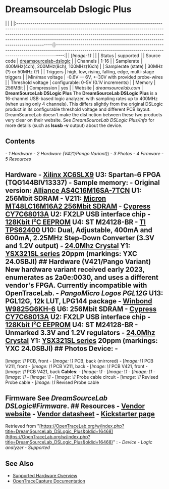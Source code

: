 # Dreamsourcelab Dslogic Plus
| | | |:-----------------------------------------------------------------------------------------------------------------------------------------------------------------------------------------------------------------------------------------------------------------------------------------------------------------------------------------:|:----------------------------------------------------------------------------------------------------------------------------------------------------------------:| | [*Image: \1* | | | Status | supported | | Source code | [dreamsourcelab-dslogic](http://github.com/OpenTraceLab/?p=OpenTraceCapture.git;a=tree;f=src/hardware/dreamsourcelab-dslogic) | | Channels | 1-16 | | Samplerate | 400MHz(4ch), 200MHz(8ch), 100MHz(16ch) | | Samplerate (state) | 30MHz (?) or 50MHz (?) | | Triggers | high, low, rising, falling, edge, multi-stage triggers | | Min/max voltage | -0.6V — 6V, +-30V with provided probe-wires | | Threshold voltage | configurable: 0-5V (0.1V increments) | | Memory | 256MBit | | Compression | yes | | Website | *dreamsourcelab.com* | **DreamSourceLab DSLogic Plus** The **DreamSourceLab DSLogic Plus** is a 16-channel USB-based logic analyzer, with sampling rates up to 400MHz (when using only 4 channels). This differs slightly from the original DSLogic product in its configurable threshold voltage and different PCB layout. DreamSourceLab doesn't make the distinction between these two products very clear on their website. See *DreamSourceLab DSLogic Plus/Info* for more details (such as **lsusb -v** output) about the device.
## Contents
\- *1 Hardware* \- *2 Hardware (V421/Pango Variant)*) \- *3 Photos* \- *4 Firmware* \- *5 Resources*
## Hardware \- [Xilinx XC6SLX9](http://www.xilinx.com/products/silicon-devices/fpga/spartan-6/) U3: Spartan-6 FPGA (TQG144BIV13337) \- Sample memory: \- Original version: [Alliance AS4C16M16SA-7TCN](https://www.alliancememory.com/wp-content/uploads/pdf/dram/256Mb-AS4C16M16SA-C&I_V3.0_March%202015.pdf) U1: 256Mbit SDRAM \- V211: [Micron MT48LC16M16A2 256Mbit SDRAM](https://www.micron.com/~/media/Documents/Products/Data%20Sheet/DRAM/256Mb_sdr.pdf) \- [Cypress CY7C68013A](http://www.cypress.com/?mpn=CY7C68013A-56PVXC) U2: FX2LP USB interface chip \- [128Kbit I²C EEPROM](http://www.st.com/content/ccc/resource/technical/document/datasheet/59/05/c9/5b/7b/41/48/b6/CD00259167.pdf/files/CD00259167.pdf/jcr:content/translations/en.CD00259167.pdf) U4: ST M24128-BR \- [TI TPS62400](http://www.ti.com/product/TPS62400) U10: Dual, Adjustable, 400mA and 600mA, 2.25MHz Step-Down Converter (3.3V and 1.2V output) \- [24.0Mhz Crystal](http://file1.jzsc8.com/mallpropdf/16/04/28/151237988.pdf) Y1: [YSX321SL series](http://www.yxc.hk/u_file/product/17_08_22/YSX321SL.pdf) 20ppm (markings: YXC 24.0SBJI) ## Hardware (V421/Pango Variant) New hardware variant received early 2023, enumerates as 2a0e:0030, and uses a different vendor's FPGA. Currently incompatible with OpenTraceLab. \- *PangoMicro Logos PGL12G* U13: PGL12G, 12k LUT, LPG144 package \- [Winbond W9825G6KH-6](https://www.winbond.com/resource-files/w9825g6kh_a04.pdf) U6: 256Mbit SDRAM \- [Cypress CY7C68013A](http://www.cypress.com/?mpn=CY7C68013A-56PVXC) U2: FX2LP USB interface chip \- [128Kbit I²C EEPROM](http://www.st.com/content/ccc/resource/technical/document/datasheet/59/05/c9/5b/7b/41/48/b6/CD00259167.pdf/files/CD00259167.pdf/jcr:content/translations/en.CD00259167.pdf) U4: ST M24128-BR \- Unmarked 3.3V and 1.2V regulators \- [24.0Mhz Crystal](http://file1.jzsc8.com/mallpropdf/16/04/28/151237988.pdf) Y1: [YSX321SL series](http://www.yxc.hk/u_file/product/17_08_22/YSX321SL.pdf) 20ppm (markings: YXC 24.0SBJI) ## Photos **Device**: \-
[*Image: \1*
PCB, front
\-
[*Image: \1*
PCB, back (mirrored)
\-
[*Image: \1*
PCB V211, front
\-
[*Image: \1*
PCB V211, back
\-
[*Image: \1*
PCB V421, front
\-
[*Image: \1*
PCB V421, back
**Cables**: \-
[*Image: \1*
\-
[*Image: \1*
\-
[*Image: \1*
\-
[*Image: \1*
\-
[*Image: \1*
\-
[*Image: \1*
Probe cable circuit
\-
[*Image: \1*
Revised Probe cable
\-
[*Image: \1*
Revised Probe cable
## Firmware See *DreamSourceLab DSLogic#Firmware*. ## Resources \- [Vendor website](http://www.dreamsourcelab.com) \- [Vendor datasheet](https://www.dreamsourcelab.com/doc/DSLogic_Plus_Datasheet.pdf) \- [Kickstarter page](https://www.kickstarter.com/projects/dreamsourcelab/dslogic-multifunction-instruments-for-everyone)
Retrieved from "[https://OpenTraceLab.org/w/index.php?title=DreamSourceLab_DSLogic_Plus&oldid=16468](https://OpenTraceLab.org/w/index.php?title=DreamSourceLab_DSLogic_Plus&oldid=16468)"
: \- *Device* \- *Logic analyzer* \- *Supported*
## See Also
- [Supported Hardware Overview](../supported-hardware.md)
- [OpenTraceCapture Documentation](../../opentracecapture/overview.md)
